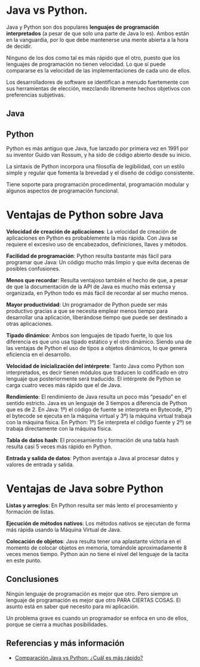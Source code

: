 # Java vs Python.

Java y Python son dos populares **lenguajes de programación interpretados** (a pesar de que solo una parte de Java lo es). Ambos están en la vanguardia, por lo que debe mantenerse una mente abierta a la hora de decidir.

Ninguno de los dos como tal es más rápido que el otro, puesto que los lenguajes de programación no tienen velocidad. Lo que sí puede compararse es la velocidad de las implementaciones de cada uno de ellos.

Los desarrolladores de software se identifican a menudo fuertemente con sus herramientas de elección, mezclando libremente hechos objetivos con preferencias subjetivas.

## Java


## Python

Python es más antiguo que Java, fue lanzado por primera vez en 1991 por su inventor Guido van Rossum, y ha sido de código abierto desde su inicio.

La sintaxis de Python incorpora una filosofía de legibilidad, con un estilo simple y regular que fomenta la brevedad y el diseño de código consistente.

Tiene soporte para programación procedimental, programación modular y algunos aspectos de programación funcional.

# Ventajas de Python sobre Java

**Velocidad de creación de aplicaciones**: La velocidad de creación de aplicaciones en Python es probablemente la más rápida. Con Java se requiere el excesivo uso de encabezados, definiciones, llaves y métodos.

**Facilidad de programación**: Python resulta bastante más fácil para programar que Java: Un código mucho más limpio y que evita decenas de posibles confusiones.

**Menos que recordar**: Resulta ventajoso también el hecho de que, a pesar de que la documentación de la API de Java es mucho más extensa y organizada, en Python todo es más fácil de recordar al ser mucho menos.

**Mayor productividad**: Un programador de Python puede ser más productivo gracias a que se necesita emplear menos tiempo para desarrollar una aplicación, liberándose tiempo que puede ser destinado a otras aplicaciones.

**Tipado dinámico**: Ambos son lenguajes de tipado fuerte, lo que los diferencia es que uno usa tipado estático y el otro dinámico. Siendo una de las ventajas de Python el uso de tipos a objetos dinámicos, lo que genera eficiencia en el desarrollo.

**Velocidad de inicialización del intérprete**: Tanto Java como Python son interpretados, es decir tienen módulos que traducen lo codificado en otro lenguaje que posteriormente será traducido. El intérprete de Python se carga cuatro veces más rápido que el de Java.

**Rendimiento**: El rendimiento de Java resulta un poco más “pesado” en el sentido estricto. Java es un lenguaje de 3 tiempos a diferencia de Python que es de 2. En Java: 1º) el código de fuente se interpreta en Bytecode, 2º) el bytecode se ejecuta en la máquina virtual y 3º) la máquina virtual trabaja con la máquina física. En Python: 1º) Se interpreta el código fuente y 2º) se trabaja directamente con la máquina física.

**Tabla de datos hash**: El procesamiento y formación de una tabla hash resulta casi 5 veces más rápido en Python.

**Entrada y salida de datos**: Python aventaja a Java al procesar datos y valores de entrada y salida.

# Ventajas de Java sobre Python

**Listas y arreglos**: En Python resulta ser más lento el procesamiento y formación de listas.

**Ejecución de métodos nativos**: Los métodos nativos se ejecutan de forma más rápida usando la Máquina Virtual de Java.

**Colocación de objetos**: Java resulta tener una aplastante victoria en el momento de colocar objetos en memoria, tomándole aproximadamente 8 veces menos tiempo. Python aún no tiene el nivel del lenguaje de la tacita en este punto.

## Conclusiones

Ningún lenguaje de programación es mejor que otro. Pero siempre un lenguaje de programación es mejor que otro PARA CIERTAS COSAS. El asunto está en saber qué necesito para mi aplicación.

Un problema grave es cuando un programador se enfoca en uno de ellos, porque se cierra a muchas posibilidades.

## Referencias y más información

- [Comparación Java vs Python: ¿Cuál es más rápido?](http://elanalistasistema.blogspot.com.es/2016/01/comparacion-java-vs-python-cual-es-mas.html)

